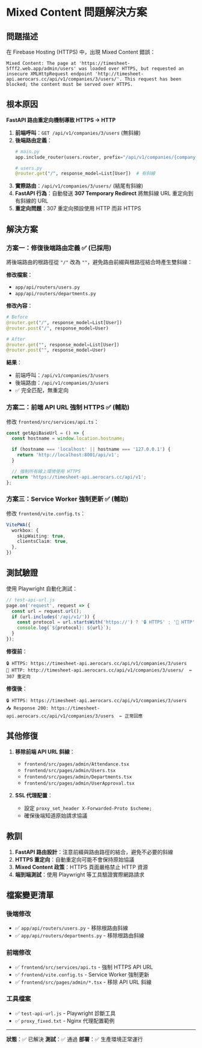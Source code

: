 # Mixed Content 問題解決方案

## 問題描述

在 Firebase Hosting (HTTPS) 中，出現 Mixed Content 錯誤：
```
Mixed Content: The page at 'https://timesheet-5fff2.web.app/admin/users' was loaded over HTTPS, but requested an insecure XMLHttpRequest endpoint 'http://timesheet-api.aerocars.cc/api/v1/companies/3/users/'. This request has been blocked; the content must be served over HTTPS.
```

## 根本原因

**FastAPI 路由重定向機制導致 HTTPS → HTTP**

1. **前端呼叫**：`GET /api/v1/companies/3/users` (無斜線)
2. **後端路由定義**：
   ```python
   # main.py
   app.include_router(users.router, prefix="/api/v1/companies/{company_id}/users")

   # users.py
   @router.get("/", response_model=List[User])  # 有斜線
   ```
3. **實際路由**：`/api/v1/companies/3/users/` (結尾有斜線)
4. **FastAPI 行為**：自動發送 **307 Temporary Redirect** 將無斜線 URL 重定向到有斜線的 URL
5. **重定向問題**：307 重定向預設使用 HTTP 而非 HTTPS

## 解決方案

### 方案一：修復後端路由定義 ✅ (已採用)

將後端路由的根路徑從 `"/"` 改為 `""`，避免路由前綴與根路徑結合時產生雙斜線：

**修改檔案**：
- `app/api/routers/users.py`
- `app/api/routers/departments.py`

**修改內容**：
```python
# Before
@router.get("/", response_model=List[User])
@router.post("/", response_model=User)

# After
@router.get("", response_model=List[User])
@router.post("", response_model=User)
```

**結果**：
- 前端呼叫：`/api/v1/companies/3/users`
- 後端路由：`/api/v1/companies/3/users`
- ✅ 完全匹配，無重定向

### 方案二：前端 API URL 強制 HTTPS ✅ (輔助)

修改 `frontend/src/services/api.ts`：

```typescript
const getApiBaseUrl = () => {
  const hostname = window.location.hostname;

  if (hostname === 'localhost' || hostname === '127.0.0.1') {
    return 'http://localhost:8001/api/v1';
  }

  // 強制所有線上環境使用 HTTPS
  return 'https://timesheet-api.aerocars.cc/api/v1';
};
```

### 方案三：Service Worker 強制更新 ✅ (輔助)

修改 `frontend/vite.config.ts`：

```typescript
VitePWA({
  workbox: {
    skipWaiting: true,
    clientsClaim: true,
  },
})
```

## 測試驗證

使用 Playwright 自動化測試：

```javascript
// test-api-url.js
page.on('request', request => {
  const url = request.url();
  if (url.includes('/api/v1/')) {
    const protocol = url.startsWith('https://') ? '🔒 HTTPS' : '🚨 HTTP';
    console.log(`${protocol}: ${url}`);
  }
});
```

**修復前**：
```
🔒 HTTPS: https://timesheet-api.aerocars.cc/api/v1/companies/3/users
🚨 HTTP: http://timesheet-api.aerocars.cc/api/v1/companies/3/users/  ← 307 重定向
```

**修復後**：
```
🔒 HTTPS: https://timesheet-api.aerocars.cc/api/v1/companies/3/users
📥 Response 200: https://timesheet-api.aerocars.cc/api/v1/companies/3/users  ← 正常回應
```

## 其他修復

1. **移除前端 API URL 斜線**：
   - `frontend/src/pages/admin/Attendance.tsx`
   - `frontend/src/pages/admin/Users.tsx`
   - `frontend/src/pages/admin/Departments.tsx`
   - `frontend/src/pages/admin/UserApproval.tsx`

2. **SSL 代理配置**：
   - 設定 `proxy_set_header X-Forwarded-Proto $scheme;`
   - 確保後端知道原始請求協議

## 教訓

1. **FastAPI 路由設計**：注意前綴與路由路徑的結合，避免不必要的斜線
2. **HTTPS 重定向**：自動重定向可能不會保持原始協議
3. **Mixed Content 政策**：HTTPS 頁面嚴格禁止 HTTP 資源
4. **端到端測試**：使用 Playwright 等工具驗證實際網路請求

## 檔案變更清單

### 後端修改
- ✅ `app/api/routers/users.py` - 移除根路由斜線
- ✅ `app/api/routers/departments.py` - 移除根路由斜線

### 前端修改
- ✅ `frontend/src/services/api.ts` - 強制 HTTPS API URL
- ✅ `frontend/vite.config.ts` - Service Worker 強制更新
- ✅ `frontend/src/pages/admin/*.tsx` - 移除 API URL 斜線

### 工具檔案
- ✅ `test-api-url.js` - Playwright 診斷工具
- ✅ `proxy_fixed.txt` - Nginx 代理配置範例

---

**狀態**：✅ 已解決
**測試**：✅ 通過
**部署**：✅ 生產環境正常運行